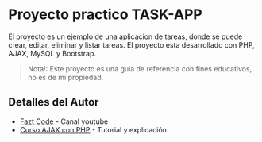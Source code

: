 # Proyecto practico TASK-APP

El proyecto es un ejemplo de una aplicacion de tareas, donde se puede crear, editar, eliminar y listar tareas. El proyecto esta desarrollado con PHP, AJAX, MySQL y Bootstrap.

> Nota!: Este proyecto es una guia de referencia con fines educativos, no es de mi propiedad.


## Detalles del Autor

* [Fazt Code](https://www.youtube.com/channel/UCX9NJ471o7Wie1DQe94RVIg) - Canal youtube
* [Curso AJAX con PHP](https://www.youtube.com/watch?v=GeCNShiLdpc&ab_channel=FaztCode) - Tutorial y explicación